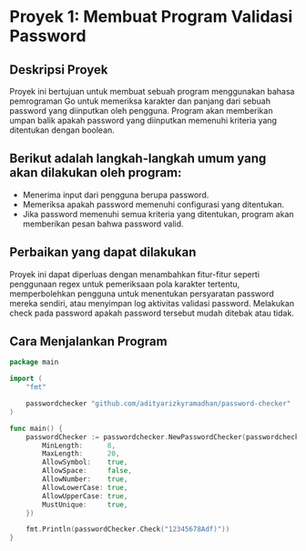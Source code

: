 # Proyek 1: Membuat Program Validasi Password

## Deskripsi Proyek

Proyek ini bertujuan untuk membuat sebuah program menggunakan bahasa pemrograman Go untuk memeriksa karakter dan panjang dari sebuah password yang diinputkan oleh pengguna. Program akan memberikan umpan balik apakah password yang diinputkan memenuhi kriteria yang ditentukan dengan boolean.

## Berikut adalah langkah-langkah umum yang akan dilakukan oleh program:

- Menerima input dari pengguna berupa password.
- Memeriksa apakah password memenuhi configurasi yang ditentukan.
- Jika password memenuhi semua kriteria yang ditentukan, program akan memberikan pesan bahwa password valid.

## Perbaikan yang dapat dilakukan

Proyek ini dapat diperluas dengan menambahkan fitur-fitur seperti penggunaan regex untuk pemeriksaan pola karakter tertentu, memperbolehkan pengguna untuk menentukan persyaratan password mereka sendiri, atau menyimpan log aktivitas validasi password. Melakukan check pada password apakah password tersebut mudah ditebak atau tidak.


## Cara Menjalankan Program

```go
package main

import (
	"fmt"

	passwordchecker "github.com/adityarizkyramadhan/password-checker"
)

func main() {
	passwordChecker := passwordchecker.NewPasswordChecker(passwordchecker.PasswordCheckerConfig{
		MinLength:      8,
		MaxLength:      20,
		AllowSymbol:    true,
		AllowSpace:     false,
		AllowNumber:    true,
		AllowLowerCase: true,
		AllowUpperCase: true,
		MustUnique:     true,
	})

	fmt.Println(passwordChecker.Check("12345678Adf)"))
}
```
